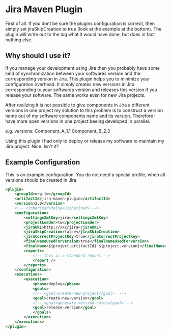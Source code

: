 # Jira Maven Plugin

First of all. If you dont be sure the plugins configuration is correct, then simply
set jiraSkipCreation to true (look at the example at the bottom). The plugin will
write out to the log what it would have done, but does in fact nothing else.

## Why should I use it?

If you manage your development using Jira then you probably have some kind of synchronization
between your softwares version and the corresponding version in Jira. This plugin helps you to
minimize your configuration overhead. It simply creates new versions in Jira corresponding to
your softwares version and releases this version if you release your software. The same works
even for new Jira projects.

After realizing it is not possible to give components in Jira a different versions in one
project my solution to this problem is to construct a version name out of my software components name and
its version. Therefore I have more open versions in one project beeing developed in parallel.

e.g. versions: Component_A_1.1 Component_B_2.3

Using this plugin I had only to deploy or release my software to maintain my Jira project.
Nice. Isn't it? 
   

## Example Configuration

This is an example configuration. You do not need a special profile, when all versions 
should be created in Jira. 

```xml
<plugin>
	<groupId>org.tw</groupId>
	<artifactId>jira-maven-plugin</artifactId>
	<version>2.0</version>
	<!-- <inherited>false</inherited> -->
	<configuration>
		<settingsXmlKey>jira</settingsXmlKey>
		<projectLeader>tw</projectLeader>
		<jiraURL>http://xxx/jira</jiraURL>
		<jiraSkipCreation>false</jiraSkipCreation>
		<jiraCorrectProjectKey>true</jiraCorrectProjectKey>
		<finalNameUsedForVersion>true</finalNameUsedForVersion>
		<finalName>${project.artifactId} ${project.version}</finalName>
		<reports>
			<!-- this is a standard report -->
			<report />
		</reports>
	</configuration>
	<executions>
		<execution>
			<phase>deploy</phase>
			<goals>
			<!-- <goal>create-new-project</goal>  -->
			<goal>create-new-version</goal>
			<!-- <goal>generate-version-notes</goal> -->
			<goal>release-version</goal>
			</goals>
		</execution>
	</executions>
</plugin>
```
